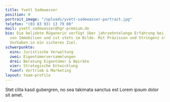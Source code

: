 ```yaml
---
title: Yvett Sadewasser
position: 0
portrait_image: "/uploads/yvett-sadewasser-portrait.jpg"
telefon: "(03 83 93) 13 79 00"
mail: yvett.sadewasser@hgr-premium.de
bio: Die beliebte Rüganerin verfügt über jahrzehntelange Erfahrung bei der Instandhaltung
  von Immobilien und ist stets im Bilde. Mit Präzision und Stringenz steuert sie jedes
  Vorhaben in ein sicheres Ziel.
schwerpunkte:
  eins: Juristische Verwaltung
  zwei: Eigentümerversammlungen
  drei: Beratung Eigentümer & Beiräte
  vier: Strategische Entwicklung
  fuenf: Vertrieb & Marketing
layout: team-profile
---
```


Stet clita kasd gubergren, no sea takimata sanctus est Lorem ipsum dolor sit amet.